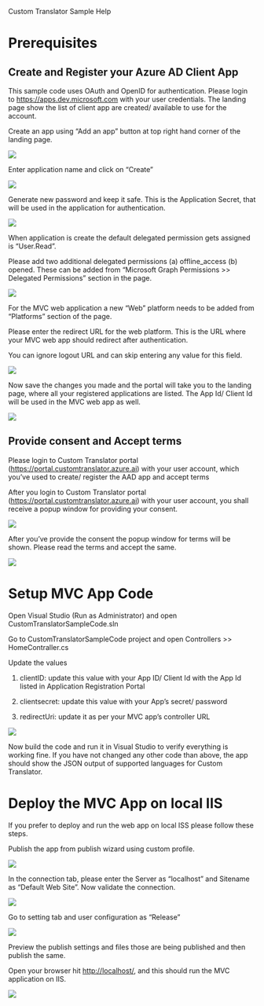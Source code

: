 Custom Translator Sample Help

Prerequisites
=============

Create and Register your Azure AD Client App
--------------------------------------------

This sample code uses OAuth and OpenID for authentication. Please login to
<https://apps.dev.microsoft.com> with your user credentials. The landing page
show the list of client app are created/ available to use for the account.

Create an app using “Add an app” button at top right hand corner of the landing
page.

![](media/a7247b6a16b3f4151e06661514e03c17.png)

Enter application name and click on “Create”

![](media/e90a645b51ab87c3be1002ea553beae1.png)

Generate new password and keep it safe. This is the Application Secret, that
will be used in the application for authentication.

![](media/7af76b36b33c6fb891f6b81a279876d5.png)

When application is create the default delegated permission gets assigned is
“User.Read”.

Please add two additional delegated permissions (a) offline_access (b) opened.
These can be added from “Microsoft Graph Permissions \>\> Delegated Permissions”
section in the page.

![](media/80019947a3cce059868f06af8c3ade64.png)

For the MVC web application a new “Web” platform needs to be added from
“Platforms” section of the page.

Please enter the redirect URL for the web platform. This is the URL where your
MVC web app should redirect after authentication.

You can ignore logout URL and can skip entering any value for this field.

![](media/569a20d01ecc065a7c7e2dda1d71c2f8.png)

Now save the changes you made and the portal will take you to the landing page,
where all your registered applications are listed. The App Id/ Client Id will be
used in the MVC web app as well.

![](media/b62f689c2a22aadc75c50be3f1e4e054.png)

Provide consent and Accept terms
--------------------------------

Please login to Custom Translator portal
(<https://portal.customtranslator.azure.ai>) with your user account, which
you’ve used to create/ register the AAD app and accept terms

After you login to Custom Translator portal
(<https://portal.customtranslator.azure.ai>) with your user account, you shall
receive a popup window for providing your consent.

![](media/6f80750d375a5554fe034a66aeb1d07b.png)

After you’ve provide the consent the popup window for terms will be shown.
Please read the terms and accept the same.

![](media/3b8c1ee4b297b3f9349b619ab42f7e04.png)

Setup MVC App Code
==================

Open Visual Studio (Run as Administrator) and open
CustomTranslatorSampleCode.sln

Go to CustomTranslatorSampleCode project and open Controllers \>\>
HomeContraller.cs

Update the values

1.  clientID: update this value with your App ID/ Client Id with the App Id
    listed in Application Registration Portal

2.  clientsecret: update this value with your App’s secret/ password

3.  redirectUri: update it as per your MVC app’s controller URL

![](media/d1458ea2a714990ad437a0a09cc89fbd.png)

Now build the code and run it in Visual Studio to verify everything is working
fine. If you have not changed any other code than above, the app should show the
JSON output of supported languages for Custom Translator.

Deploy the MVC App on local IIS
===============================

If you prefer to deploy and run the web app on local ISS please follow these
steps.

Publish the app from publish wizard using custom profile.

![](media/fb5278e8e901134ce7e25686304ab73d.png)

In the connection tab, please enter the Server as “localhost” and Sitename as
“Default Web Site”. Now validate the connection.

![](media/0765db8f92c8fd2dd21f1e24fd7ed5dc.png)

Go to setting tab and user configuration as “Release”

![](media/bdaac1af5aca5b5963c5939cd282fcbe.png)

Preview the publish settings and files those are being published and then
publish the same.

Open your browser hit <http://localhost/>, and this should run the MVC
application on IIS.

![](media/bea49e083166c2118f8f18de9a3a194e.png)
